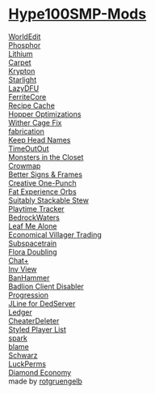 # [Hype100SMP-Mods](https://teamhype100.github.io/Hype100SMP-Mods/)
[WorldEdit](https://www.curseforge.com/minecraft/mc-mods/worldedit)<br />
[Phosphor](https://www.curseforge.com/minecraft/mc-mods/phosphor)<br />
[Lithium](https://www.curseforge.com/minecraft/mc-mods/lithium)<br />
[Carpet](https://www.curseforge.com/minecraft/mc-mods/carpet)<br />
[Krypton](https://github.com/astei/krypton)<br />
[Starlight](https://modrinth.com/mod/starlight)<br />
[LazyDFU](https://modrinth.com/mod/lazydfu)<br />
[FerriteCore](https://www.curseforge.com/minecraft/mc-mods/ferritecore-fabric)<br />
[Recipe Cache](https://www.curseforge.com/minecraft/mc-mods/recipe-cache)<br />
[Hopper Optimizations](https://github.com/2No2Name/hopperOptimizations)<br />
[Wither Cage Fix](https://www.curseforge.com/minecraft/mc-mods/wither-cage-fix)<br />
[fabrication](https://www.curseforge.com/minecraft/mc-mods/fabrication)<br />
[Keep Head Names](https://modrinth.com/mod/keepheadnames)<br />
[TimeOutOut](https://github.com/PotatoPresident/)<br />
[Monsters in the Closet](https://www.curseforge.com/minecraft/mc-mods/monsters-in-the-closet)<br />
[Crowmap](https://modrinth.com/mod/crowmap)<br />
[Better Signs & Frames](https://www.curseforge.com/minecraft/mc-mods/better-signs-and-frames)<br />
[Creative One-Punch](https://modrinth.com/mod/creative-one-punch)<br />
[Fat Experience Orbs](https://www.curseforge.com/minecraft/mc-mods/fat-experience-orbs)<br />
[Suitably Stackable Stew](https://www.curseforge.com/minecraft/mc-mods/suitably-stackable-stew)<br />
[Playtime Tracker](https://modrinth.com/mod/playtime-tracker)<br />
[BedrockWaters](https://www.curseforge.com/minecraft/mc-mods/bedrockwaters/)<br />
[Leaf Me Alone](https://www.curseforge.com/minecraft/mc-mods/leaf-me-alone)<br />
[Economical Villager Trading](https://www.curseforge.com/minecraft/mc-mods/economical-villager-trading)<br />
[Subspacetrain](https://modrinth.com/mod/subspace-train)<br />
[Flora Doubling](https://www.curseforge.com/minecraft/mc-mods/flora-doubling-fabric)<br />
[Chat+](https://www.curseforge.com/minecraft/mc-mods/chat)<br />
[Inv View](https://www.curseforge.com/minecraft/mc-mods/inv-view)<br />
[BanHammer](https://modrinth.com/mod/banhammer)<br />
[Badlion Client Disabler](https://www.modrinth.com/mod/TAH3qgEe)<br />
[Progression](https://github.com/maxheyn/progression)<br />
[JLine for DedServer](https://www.curseforge.com/minecraft/mc-mods/jline-for-minecraft-dedicated-server)<br />
[Ledger](https://modrinth.com/mod/ledger)<br />
[CheaterDeleter](https://github.com/CoolMineman/CheaterDeleter)<br />
[Styled Player List](https://modrinth.com/mod/styledplayerlist)<br />
[spark](https://www.curseforge.com/minecraft/mc-mods/spark)<br />
[blame](https://modrinth.com/mod/blame-fabric)<br />
[Schwarz](https://modrinth.com/mod/schwarz)<br />
[LuckPerms](https://modrinth.com/mod/luckperms)<br />
[Diamond Economy](https://modrinth.com/mod/diamond-economy)<br />
made by [rotgruengelb](https://linkt.ee/rgglab)

